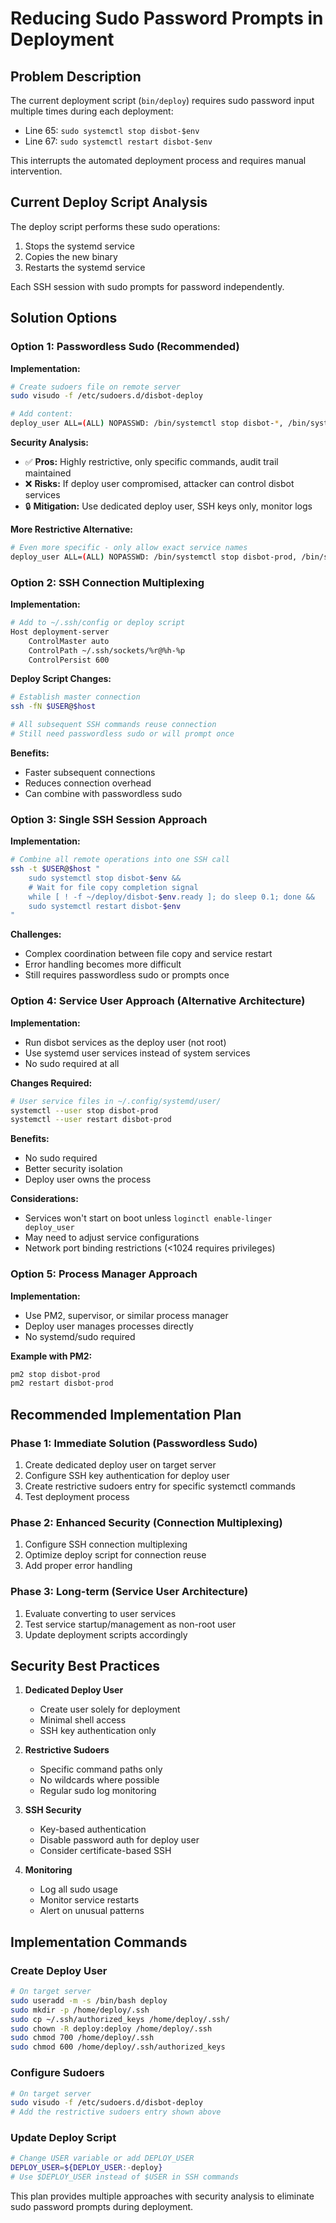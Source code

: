 # Reducing Sudo Password Prompts in Deployment

## Problem Description

The current deployment script (`bin/deploy`) requires sudo password input multiple times during each deployment:
- Line 65: `sudo systemctl stop disbot-$env`
- Line 67: `sudo systemctl restart disbot-$env`

This interrupts the automated deployment process and requires manual intervention.

## Current Deploy Script Analysis

The deploy script performs these sudo operations:
1. Stops the systemd service
2. Copies the new binary 
3. Restarts the systemd service

Each SSH session with sudo prompts for password independently.

## Solution Options

### Option 1: Passwordless Sudo (Recommended)

**Implementation:**
```bash
# Create sudoers file on remote server
sudo visudo -f /etc/sudoers.d/disbot-deploy

# Add content:
deploy_user ALL=(ALL) NOPASSWD: /bin/systemctl stop disbot-*, /bin/systemctl restart disbot-*, /bin/systemctl start disbot-*
```

**Security Analysis:**
- ✅ **Pros:** Highly restrictive, only specific commands, audit trail maintained
- ❌ **Risks:** If deploy user compromised, attacker can control disbot services
- 🔒 **Mitigation:** Use dedicated deploy user, SSH keys only, monitor logs

**More Restrictive Alternative:**
```bash
# Even more specific - only allow exact service names
deploy_user ALL=(ALL) NOPASSWD: /bin/systemctl stop disbot-prod, /bin/systemctl restart disbot-prod, /bin/systemctl stop disbot-dev, /bin/systemctl restart disbot-dev
```

### Option 2: SSH Connection Multiplexing

**Implementation:**
```bash
# Add to ~/.ssh/config or deploy script
Host deployment-server
    ControlMaster auto
    ControlPath ~/.ssh/sockets/%r@%h-%p
    ControlPersist 600
```

**Deploy Script Changes:**
```bash
# Establish master connection
ssh -fN $USER@$host

# All subsequent SSH commands reuse connection
# Still need passwordless sudo or will prompt once
```

**Benefits:**
- Faster subsequent connections
- Reduces connection overhead
- Can combine with passwordless sudo

### Option 3: Single SSH Session Approach

**Implementation:**
```bash
# Combine all remote operations into one SSH call
ssh -t $USER@$host "
    sudo systemctl stop disbot-$env &&
    # Wait for file copy completion signal
    while [ ! -f ~/deploy/disbot-$env.ready ]; do sleep 0.1; done &&
    sudo systemctl restart disbot-$env
"
```

**Challenges:**
- Complex coordination between file copy and service restart
- Error handling becomes more difficult
- Still requires passwordless sudo or prompts once

### Option 4: Service User Approach (Alternative Architecture)

**Implementation:**
- Run disbot services as the deploy user (not root)
- Use systemd user services instead of system services
- No sudo required at all

**Changes Required:**
```bash
# User service files in ~/.config/systemd/user/
systemctl --user stop disbot-prod
systemctl --user restart disbot-prod
```

**Benefits:**
- No sudo required
- Better security isolation
- Deploy user owns the process

**Considerations:**
- Services won't start on boot unless `loginctl enable-linger deploy_user`
- May need to adjust service configurations
- Network port binding restrictions (<1024 requires privileges)

### Option 5: Process Manager Approach

**Implementation:**
- Use PM2, supervisor, or similar process manager
- Deploy user manages processes directly
- No systemd/sudo required

**Example with PM2:**
```bash
pm2 stop disbot-prod
pm2 restart disbot-prod
```

## Recommended Implementation Plan

### Phase 1: Immediate Solution (Passwordless Sudo)
1. Create dedicated deploy user on target server
2. Configure SSH key authentication for deploy user
3. Create restrictive sudoers entry for specific systemctl commands
4. Test deployment process

### Phase 2: Enhanced Security (Connection Multiplexing)
1. Configure SSH connection multiplexing
2. Optimize deploy script for connection reuse
3. Add proper error handling

### Phase 3: Long-term (Service User Architecture)
1. Evaluate converting to user services
2. Test service startup/management as non-root user  
3. Update deployment scripts accordingly

## Security Best Practices

1. **Dedicated Deploy User**
   - Create user solely for deployment
   - Minimal shell access
   - SSH key authentication only

2. **Restrictive Sudoers**
   - Specific command paths only
   - No wildcards where possible
   - Regular sudo log monitoring

3. **SSH Security**
   - Key-based authentication
   - Disable password auth for deploy user
   - Consider certificate-based SSH

4. **Monitoring**
   - Log all sudo usage
   - Monitor service restarts
   - Alert on unusual patterns

## Implementation Commands

### Create Deploy User
```bash
# On target server
sudo useradd -m -s /bin/bash deploy
sudo mkdir -p /home/deploy/.ssh
sudo cp ~/.ssh/authorized_keys /home/deploy/.ssh/
sudo chown -R deploy:deploy /home/deploy/.ssh
sudo chmod 700 /home/deploy/.ssh
sudo chmod 600 /home/deploy/.ssh/authorized_keys
```

### Configure Sudoers
```bash
# On target server
sudo visudo -f /etc/sudoers.d/disbot-deploy
# Add the restrictive sudoers entry shown above
```

### Update Deploy Script
```bash
# Change USER variable or add DEPLOY_USER
DEPLOY_USER=${DEPLOY_USER:-deploy}
# Use $DEPLOY_USER instead of $USER in SSH commands
```

This plan provides multiple approaches with security analysis to eliminate sudo password prompts during deployment.